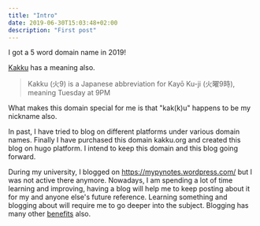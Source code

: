 ```yaml
---
title: "Intro"
date: 2019-06-30T15:03:48+02:00
description: "First post"
---
```


I got a 5 word domain name in 2019!

[Kakku](https://en.wikipedia.org/wiki/Kakku) has a meaning also.

> Kakku (火9) is a Japanese abbreviation for Kayō Ku-ji (火曜9時), meaning Tuesday at 9PM

What makes this domain special for me is that "kak(k)u" happens to be my nickname also.

In past, I have tried to blog on different platforms under various domain names. Finally I have purchased this domain kakku.org and created this blog on hugo platform. I intend to keep this domain and this blog going forward.

During my university, I blogged on https://mypynotes.wordpress.com/ but I was not active there anymore. Nowadays, I am spending a lot of time learning and improving, having a blog will help me to keep posting about it for my and anyone else's future reference. Learning something and blogging about will require me to go deeper into the subject. Blogging has many other [benefits](https://www.freecodecamp.org/news/every-developer-should-have-a-blog-heres-why-and-how-to-stick-with-it-5fd55a247fbf/) also.
